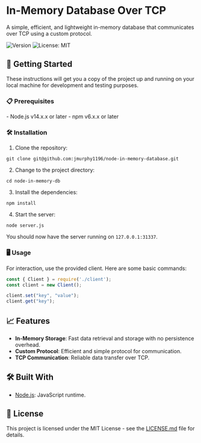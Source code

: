 # In-Memory Database Over TCP

A simple, efficient, and lightweight in-memory database that communicates over TCP using a custom protocol.

![Version](https://img.shields.io/badge/version-1.0.0-blue.svg?cacheSeconds=2592000)
![License: MIT](https://img.shields.io/badge/License-MIT-yellow.svg)

## 🚀 Getting Started

These instructions will get you a copy of the project up and running on your local machine for development and testing purposes.

### 📋 Prerequisites

\- Node.js v14.x.x or later
\- npm v6.x.x or later

### 🛠️ Installation

1. Clone the repository:
```
git clone git@github.com:jmurphy1196/node-in-memory-database.git
```

2. Change to the project directory:
```
cd node-in-memory-db
```

3. Install the dependencies:
```
npm install
```

4. Start the server:
```
node server.js
```

You should now have the server running on `127.0.0.1:31337`.

### 🖥️ Usage

For interaction, use the provided client. Here are some basic commands:

```javascript
const { Client } = require('./client');
const client = new Client();

client.set("key", "value");
client.get("key");
```

## 📈 Features

- **In-Memory Storage**: Fast data retrieval and storage with no persistence overhead.
- **Custom Protocol**: Efficient and simple protocol for communication.
- **TCP Communication**: Reliable data transfer over TCP.

## 🛠️ Built With

- [Node.js](https://nodejs.org/): JavaScript runtime.



## 📄 License

This project is licensed under the MIT License - see the [LICENSE.md](LICENSE.md) file for details.
